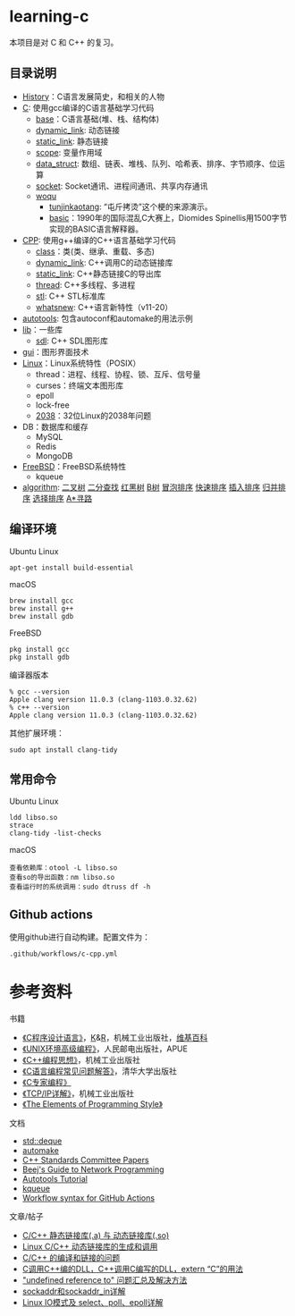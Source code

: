 # learning-c

本项目是对 C 和 C++ 的复习。

## 目录说明

* [History](History.md)：C语言发展简史，和相关的人物
* [C](C): 使用gcc编译的C语言基础学习代码
    * [base](C/base)：C语言基础(堆、栈、结构体)
    * [dynamic_link](C/dynamic_link): 动态链接
    * [static_link](C/static_link): 静态链接
    * [scope](C/scope): 变量作用域
    * [data_struct](C/data_struct): 数组、链表、堆栈、队列、哈希表、排序、字节顺序、位运算
    * [socket](C/socket): Socket通讯、进程间通讯、共享内存通讯
    * [woqu](C/woqu)
        * [tunjinkaotang](C/basic/tunjinkaotang): “屯斤拷烫”这个梗的来源演示。
        * [basic](C/woqu/basic)：1990年的国际混乱C大赛上，Diomides Spinellis用1500字节实现的BASIC语言解释器。
* [CPP](CPP): 使用g++编译的C++语言基础学习代码
    * [class](CPP/class)：类(类、继承、重载、多态)
    * [dynamic_link](CPP/dynamic_link): C++调用C的动态链接库
    * [static_link](CPP/static_link): C++静态链接C的导出库
    * [thread](CPP/thread): C++多线程、多进程
    * [stl](CPP/stl): C++ STL标准库
    * [whatsnew](CPP/whatsnew): C++语言新特性（v11-20）
* [autotools](autotools): 包含autoconf和automake的用法示例
* [lib](lib)：一些库
    * [sdl](lib/sdl): C++ SDL图形库
* [gui](gui/)：图形界面技术
* [Linux](Linux)：Linux系统特性（POSIX）
    * thread：进程、线程、协程、锁、互斥、信号量
    * curses：终端文本图形库
    * epoll
    * lock-free
    * [2038](Linux/2038.c)：32位Linux的2038年问题
* DB：数据库和缓存
    * MySQL
    * Redis
    * MongoDB
* [FreeBSD](FreeBSD)：FreeBSD系统特性
    * kqueue
* [algorithm](algorithm): 
[二叉树](https://zh.wikipedia.org/wiki/%E4%BA%8C%E5%8F%89%E6%A0%91)
[二分查找](https://zh.wikipedia.org/wiki/%E4%BA%8C%E5%88%86%E6%90%9C%E5%B0%8B%E6%BC%94%E7%AE%97%E6%B3%95)
[红黑树](https://zh.wikipedia.org/wiki/%E7%BA%A2%E9%BB%91%E6%A0%91)
[B树](https://zh.wikipedia.org/wiki/B%E6%A0%91)
[冒泡排序](https://zh.wikipedia.org/wiki/%E5%86%92%E6%B3%A1%E6%8E%92%E5%BA%8F)
[快速排序](https://zh.wikipedia.org/wiki/%E5%BF%AB%E9%80%9F%E6%8E%92%E5%BA%8F)
[插入排序](https://zh.wikipedia.org/wiki/%E6%8F%92%E5%85%A5%E6%8E%92%E5%BA%8F)
[归并排序](https://zh.wikipedia.org/wiki/%E5%BD%92%E5%B9%B6%E6%8E%92%E5%BA%8F)
[选择排序](https://zh.wikipedia.org/wiki/%E9%80%89%E6%8B%A9%E6%8E%92%E5%BA%8F)
[A*寻路](https://zh.wikipedia.org/wiki/A*%E6%90%9C%E5%B0%8B%E6%BC%94%E7%AE%97%E6%B3%95)

## 编译环境

Ubuntu Linux
```
apt-get install build-essential
```

macOS
```
brew install gcc
brew install g++
brew install gdb
```

FreeBSD
```
pkg install gcc
pkg install gdb
```

编译器版本
```
% gcc --version
Apple clang version 11.0.3 (clang-1103.0.32.62)
% c++ --version
Apple clang version 11.0.3 (clang-1103.0.32.62)
```

其他扩展环境：
```
sudo apt install clang-tidy
```

## 常用命令

Ubuntu Linux
```
ldd libso.so
strace
clang-tidy -list-checks
```

macOS
```
查看依赖库：otool -L libso.so
查看so的导出函数：nm libso.so
查看运行时的系统调用：sudo dtruss df -h
```


## Github actions

使用github进行自动构建。配置文件为：
```
.github/workflows/c-cpp.yml
```

# 参考资料

书籍
- [《C程序设计语言》](https://book.douban.com/subject/1139336/)，[K](https://zh.wikipedia.org/wiki/%E5%B8%83%E8%90%8A%E6%81%A9%C2%B7%E6%9F%AF%E6%9E%97%E6%BC%A2)&[R](https://zh.wikipedia.org/wiki/%E4%B8%B9%E5%B0%BC%E6%96%AF%C2%B7%E9%87%8C%E5%A5%87)，机械工业出版社，[维基百科](https://zh.wikipedia.org/wiki/C%E7%A8%8B%E5%BA%8F%E8%AE%BE%E8%AE%A1%E8%AF%AD%E8%A8%80_(%E4%B9%A6))
- [《UNIX环境高级编程》](https://book.douban.com/subject/1788421/)，人民邮电出版社，APUE
- [《C++编程思想》](https://book.douban.com/subject/1101524/)，机械工业出版社
- [《C语言编程常见问题解答》](https://book.douban.com/subject/1247059/)，清华大学出版社
- [《C专家编程》](https://book.douban.com/subject/2377310/)
- [《TCP/IP详解》](https://book.douban.com/subject/1088054/)，机械工业出版社
- [《The Elements of Programming Style》](https://book.douban.com/subject/1470267/)

文档
- [std::deque](https://en.cppreference.com/w/cpp/container/deque)
- [automake](https://www.gnu.org/software/automake/manual/automake.html#true)
- [C++ Standards Committee Papers](http://open-std.org/JTC1/SC22/WG21/docs/papers/)
- [Beej's Guide to Network Programming](https://beej.us/guide/bgnet/html/)
- [Autotools Tutorial](https://www.lrde.epita.fr/~adl/autotools.html)
- [kqueue](https://www.freebsd.org/cgi/man.cgi?kqueue)
- [Workflow syntax for GitHub Actions](https://docs.github.com/en/actions/reference/workflow-syntax-for-github-actions#jobsjob_idstepsuses)

文章/帖子
- [C/C++ 静态链接库(.a) 与 动态链接库(.so)](https://www.cnblogs.com/52php/p/5681711.html)
- [Linux C/C++ 动态链接库的生成和调用](https://blog.csdn.net/alex_bean/article/details/83792988)
- [C/C++ 的编译和链接的问题](https://zhuanlan.zhihu.com/p/26643194)
- [C调用C++编的DLL，C++调用C编写的DLL，extern “C”的用法](https://blog.csdn.net/life_is_too_hard/article/details/52137271)
- ["undefined reference to" 问题汇总及解决方法](https://segmentfault.com/a/1190000006049907)
- [sockaddr和sockaddr_in详解](https://blog.csdn.net/will130/article/details/53326740)
- [Linux IO模式及 select、poll、epoll详解](https://segmentfault.com/a/1190000003063859)


